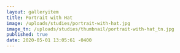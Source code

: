 ```yaml
---
layout: galleryitem
title: Portrait with Hat
image: /uploads/studies/portrait-with-hat.jpg
image_tn: /uploads/studies/thumbnail/portrait-with-hat_tn.jpg
published: true
date: 2020-05-01 13:05:61 -0400
---
```

